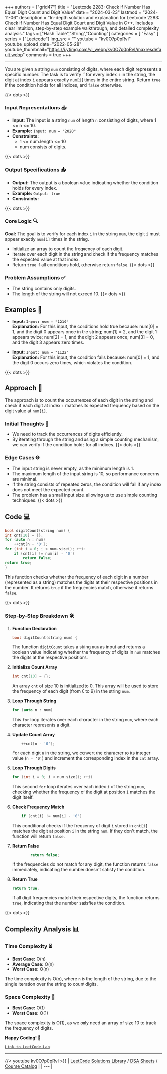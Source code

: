 
+++
authors = ["grid47"]
title = "Leetcode 2283: Check if Number Has Equal Digit Count and Digit Value"
date = "2024-03-23"
lastmod = "2024-11-06"
description = "In-depth solution and explanation for Leetcode 2283: Check if Number Has Equal Digit Count and Digit Value in C++. Includes clear intuition, step-by-step example walkthrough, and detailed complexity analysis."
tags = ["Hash Table","String","Counting"]
categories = [
    "Easy"
]
series = ["Leetcode"]
img_src = ""
youtube = "kv0O7p0pRvI"
youtube_upload_date="2022-05-28"
youtube_thumbnail="https://i.ytimg.com/vi_webp/kv0O7p0pRvI/maxresdefault.webp"
comments = true
+++



---
You are given a string `num` consisting of digits, where each digit represents a specific number. The task is to verify if for every index `i` in the string, the digit at index `i` appears exactly `num[i]` times in the entire string. Return `true` if the condition holds for all indices, and `false` otherwise.
<!--more-->
{{< dots >}}
### Input Representations 📥
- **Input:** The input is a string `num` of length `n` consisting of digits, where 1 <= n <= 10.
- **Example:** `Input: num = "2020"`
- **Constraints:**
	- 1 <= num.length <= 10
	- num consists of digits.

{{< dots >}}
### Output Specifications 📤
- **Output:** The output is a boolean value indicating whether the condition holds for every index.
- **Example:** `Output: true`
- **Constraints:**

{{< dots >}}
### Core Logic 🔍
**Goal:** The goal is to verify for each index `i` in the string `num`, the digit `i` must appear exactly `num[i]` times in the string.

- Initialize an array to count the frequency of each digit.
- Iterate over each digit in the string and check if the frequency matches the expected value at that index.
- Return `true` if all conditions hold, otherwise return `false`.
{{< dots >}}
### Problem Assumptions ✅
- The string contains only digits.
- The length of the string will not exceed 10.
{{< dots >}}
## Examples 🧩
- **Input:** `Input: num = "1210"`  \
  **Explanation:** For this input, the conditions hold true because: num[0] = 1, and the digit 0 appears once in the string; num[1] = 2, and the digit 1 appears twice; num[2] = 1, and the digit 2 appears once; num[3] = 0, and the digit 3 appears zero times.

- **Input:** `Input: num = "1122"`  \
  **Explanation:** For this input, the condition fails because: num[0] = 1, and the digit 0 occurs zero times, which violates the condition.

{{< dots >}}
## Approach 🚀
The approach is to count the occurrences of each digit in the string and check if each digit at index `i` matches its expected frequency based on the digit value at `num[i]`.

### Initial Thoughts 💭
- We need to track the occurrences of digits efficiently.
- By iterating through the string and using a simple counting mechanism, we can verify if the condition holds for all indices.
{{< dots >}}
### Edge Cases 🌐
- The input string is never empty, as the minimum length is 1.
- The maximum length of the input string is 10, so performance concerns are minimal.
- If the string consists of repeated zeros, the condition will fail if any index does not meet the expected count.
- The problem has a small input size, allowing us to use simple counting techniques.
{{< dots >}}
## Code 💻
```cpp
bool digitCount(string num) {
int cnt[10] = {};
for (auto n : num)
    ++cnt[n - '0'];
for (int i = 0; i < num.size(); ++i)
    if (cnt[i] != num[i] - '0')
        return false;
return true;
}
```

This function checks whether the frequency of each digit in a number (represented as a string) matches the digits at their respective positions in the number. It returns `true` if the frequencies match, otherwise it returns `false`.

{{< dots >}}
### Step-by-Step Breakdown 🛠️
1. **Function Declaration**
	```cpp
	bool digitCount(string num) {
	```
	The function `digitCount` takes a string `num` as input and returns a boolean value indicating whether the frequency of digits in `num` matches the digits at the respective positions.

2. **Initialize Count Array**
	```cpp
	int cnt[10] = {};
	```
	An array `cnt` of size 10 is initialized to 0. This array will be used to store the frequency of each digit (from 0 to 9) in the string `num`.

3. **Loop Through String**
	```cpp
	for (auto n : num)
	```
	This `for` loop iterates over each character in the string `num`, where each character represents a digit.

4. **Update Count Array**
	```cpp
	    ++cnt[n - '0'];
	```
	For each digit `n` in the string, we convert the character to its integer value (`n - '0'`) and increment the corresponding index in the `cnt` array.

5. **Loop Through Digits**
	```cpp
	for (int i = 0; i < num.size(); ++i)
	```
	This second `for` loop iterates over each index `i` of the string `num`, checking whether the frequency of the digit at position `i` matches the digit itself.

6. **Check Frequency Match**
	```cpp
	    if (cnt[i] != num[i] - '0')
	```
	This conditional checks if the frequency of digit `i` stored in `cnt[i]` matches the digit at position `i` in the string `num`. If they don't match, the function will return `false`.

7. **Return False**
	```cpp
	        return false;
	```
	If the frequencies do not match for any digit, the function returns `false` immediately, indicating the number doesn't satisfy the condition.

8. **Return True**
	```cpp
	return true;
	```
	If all digit frequencies match their respective digits, the function returns `true`, indicating that the number satisfies the condition.

{{< dots >}}
## Complexity Analysis 📊
### Time Complexity ⏳
- **Best Case:** O(n)
- **Average Case:** O(n)
- **Worst Case:** O(n)

The time complexity is O(n), where `n` is the length of the string, due to the single iteration over the string to count digits.

### Space Complexity 💾
- **Best Case:** O(1)
- **Worst Case:** O(1)

The space complexity is O(1), as we only need an array of size 10 to track the frequency of digits.

**Happy Coding! 🎉**


[`Link to LeetCode Lab`](https://leetcode.com/problems/check-if-number-has-equal-digit-count-and-digit-value/description/)

---
{{< youtube kv0O7p0pRvI >}}
| [LeetCode Solutions Library](https://grid47.xyz/leetcode/) / [DSA Sheets](https://grid47.xyz/sheets/) / [Course Catalog](https://grid47.xyz/courses/) |
| --- |
